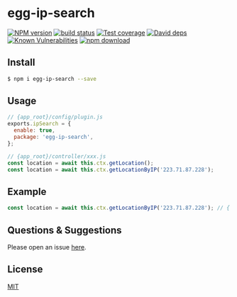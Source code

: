 # egg-ip-search

[![NPM version][npm-image]][npm-url]
[![build status][travis-image]][travis-url]
[![Test coverage][codecov-image]][codecov-url]
[![David deps][david-image]][david-url]
[![Known Vulnerabilities][snyk-image]][snyk-url]
[![npm download][download-image]][download-url]

[npm-image]: https://img.shields.io/npm/v/egg-ip-search.svg?style=flat-square
[npm-url]: https://npmjs.org/package/egg-ip-search
[travis-image]: https://img.shields.io/travis/eggjs/egg-ip-search.svg?style=flat-square
[travis-url]: https://travis-ci.org/eggjs/egg-ip-search
[codecov-image]: https://img.shields.io/codecov/c/github/eggjs/egg-ip-search.svg?style=flat-square
[codecov-url]: https://codecov.io/github/eggjs/egg-ip-search?branch=master
[david-image]: https://img.shields.io/david/eggjs/egg-ip-search.svg?style=flat-square
[david-url]: https://david-dm.org/eggjs/egg-ip-search
[snyk-image]: https://snyk.io/test/npm/egg-ip-search/badge.svg?style=flat-square
[snyk-url]: https://snyk.io/test/npm/egg-ip-search
[download-image]: https://img.shields.io/npm/dm/egg-ip-search.svg?style=flat-square
[download-url]: https://npmjs.org/package/egg-ip-search

<!--
Description here.
-->

## Install

```bash
$ npm i egg-ip-search --save
```

## Usage

```js
// {app_root}/config/plugin.js
exports.ipSearch = {
  enable: true,
  package: 'egg-ip-search',
};
```

```js
// {app_root}/controller/xxx.js
const location = await this.ctx.getLocation();
const location = await this.ctx.getLocationByIP('223.71.87.228');
```

## Example

```js
const location = await this.ctx.getLocationByIP('223.71.87.228'); // { province: "北京", city: "北京", isp: "中国移动北京分公司" }
```

## Questions & Suggestions

Please open an issue [here](https://github.com/StArRy5211/egg-ip-search/issues).

## License

[MIT](LICENSE)
